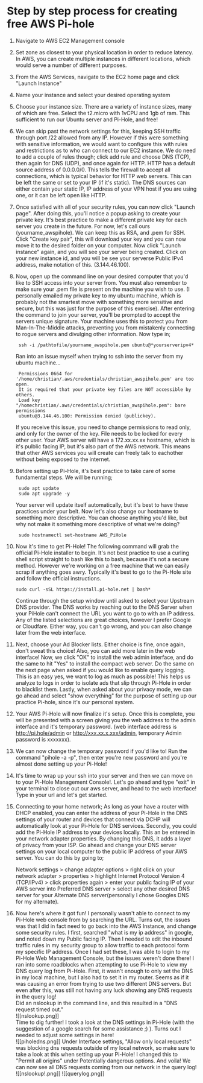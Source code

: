# Step by step process for creating free AWS Pi-hole

1. Navigate to AWS EC2 Management console

2. Set zone as closest to your physical location in order to reduce latency. In AWS, you can create multiple instances in different locations, which would serve a number of different purposes. 

3. From the AWS Services, navigate to the EC2 home page and click "Launch Instance"

4. Name your instance and select your desired operating system

5. Choose your instance size.  There are a variety of instance sizes, many of which are free. Select the t2.micro with 1vCPU and 1gb of ram. This sufficient to run our Ubuntu server and Pi-Hole, and free!

6. We can skip past the network settings for this, keeping SSH traffic through port  /22 allowed from any IP. However if this were something with sensitive information, we would want to configure this with rules and restrictions as to who can connect to our EC2 instance. We do need to add a couple of rules though; click add rule and choose DNS (TCP), then again for DNS (UDP), and once again for HTTP. HTTP has a default source address of 0.0.0.0/0. This tells the firewall to accept all connections, which is typical behavior for HTTP web servers. This can be left the same or set to your IP (if it's static). The DNS sources can either contain your static IP, IP address of your VPN host if you are using one, or it can be left open like HTTP. 

7. Once satisfied with all of your security rules, you can now click "Launch page". After doing this, you'll notice a popup asking to create your private key. It's best practice to make a different private key for each server you create in the future. For now, let's call ours (yourname_awspihole). We can keep this as RSA, and .pem for SSH. Click "Create key pair", this will download your key and you can now move it to the desired folder on your computer. Now click "Launch instance" again, and you will see your server being created. Click on your new instance id, and you will be see your serverse Public IPv4 address, make notation of this. (3.144.46.100).

8. Now, open up the command line on your desired computer that you'd like to SSH access into your server from. You must also remember to make sure your .pem file is present on the machine you wish to use. (I personally emailed my private key to my ubuntu machine, which is probably not the smartest move with something more sensitive and secure, but this was just for the purpose of this exercise). After entering the command to join your server, you'll be prompted to accept the servers unique signature. Your machine uses this to protect you from Man-In-The-Middle attacks, preventing you from mistakenly connecting to rogue servers and divulging other information. Now type in;                                                                                                                        

        ssh -i /pathtofile/yourname_awspihole.pem ubuntu@*yourserveripv4*                                                                                                                                                

   Ran into an issue myself when trying to ssh into the server from my ubuntu machine... 

        Permissions 0664 for '/home/christian/.aws/credentials/christian_awspihole.pem' are too open.  
        It is required that your private key files are NOT accessible by others.                                                  
        Load key "/homechristian/.aws/credentials/christian_awspihole.pem": bare  permissions                 
        ubuntu@3.144.46.100: Permission denied (publickey).                                                                           
   If you receive this issue, you need to change permissions to read only, and only for the owner of the key. File needs to be locked for every other user. Your AWS server will have a 172.xx.xx.xx hostname, which is it's pulblic facing IP, but it's also part of the AWS network. This means that other AWS services you will create can freely talk to eachother without being exposed to the internet.                                                         

9. Before setting up Pi-Hole, it's best practice to take care of some fundamental steps. We will be running;

        sudo apt update
        sudo apt upgrade -y 

   Your server will update itself automatically, but it's best to have these practices under your belt. Now let's also change our hostname to something more descriptive. You can choose anything you'd like, but why not make it something more descriptive of what we're doing?                            
   
        sudo hostnamectl set-hostname AWS_PiHole

10. Now it's time to get Pi-Hole! The following command will grab the official Pi-Hole installer to begin. It's not best practice to use a curling shell script straight to bash like this to bash, because it's not a secure method. However we're working on a free machine that we can easily scrap if anything goes awry. Typically it's best to go to the Pi-Hole site and follow the official instructions.  

        sudo curl -sSL https://install.pi-hole.net | bash*                                                                                         
    Continue through the setup window until asked to select your Upstream DNS provider. The DNS works by reaching out to the DNS Server when your PiHole can't connect the URL you want to go to with an IP address. Any of the listed selections are great choices, however I prefer Google or Cloudfare. Either way, you can't go wrong, and you can also change later from the web interface.

11. Next, choose your Ad Blocker lists. Either choice is fine, once again, don't sweat this choice! Also, you can add more later in the web interface! Now, we click "OK" to install the web admin interface, and do the same to hit "Yes" to install the compact web server. Do the same on the next page when asked if you would like to enable query logging. This is an easy yes, we want to log as much as possible! This helps us analyze to logs in order to isolate ads that slip through Pi-Hole in order to blacklist them. Lastly, when asked about your privacy mode, we can go ahead and select "show everything" for the purpose of setting up our practice Pi-hole, since it's our personal system.

12. Your AWS Pi-Hole will now finalize it's setup. Once this is complete, you will be presented with a screen giving  you the web address to the admin interface and it's temporary password. (web interface address is http://pi.hole/admin or http://xxx.xx.x.xxx/admin, temporary Admin password is xxxxxxx).

13. We can now change the temporary password if you'd like to! Run the command "pihole -a -p", then enter you're new password and you're almost done setting up your Pi-Hole!

14. It's time to wrap up your ssh into your server and then we can move on to your Pi-Hole Management Console!. Let's go ahead and type "exit" in your terminal to close out our aws server, and head to the web interface! Type in your url and let's get started.

15. Connecting to your home network; As long as your have a router with DHCP enabled, you can enter the address of your Pi-Hole in the DNS settings of your router and devices that connect via DCHP will automatically look at your Pi-Hole for DNS services. Secondly, you could add the Pi-Hole IP address to your devices locally. This an be entered in your network adapter properties. By changing this DNS, it adds a layer of privacy from your ISP. Go ahead and change your DNS server settings on your local computer to the public IP address of your AWS server. You can do this by going to;

    Network settings > change adapter options > right click on your network adapter >  properties > highlight Internet Protocol Version 4 (TCP/IPv4) > click properties again > enter your public facing IP of your AWS server into Preferred DNS server > select any other desired DNS server for your Alternate DNS server(personally I chose Googles DNS for my alternate).                                                                                  
16. Now here's where it got fun! I personally wasn't able to     connect to my Pi-Hole web console from by searching the URL. Turns out, the issues was that I did in fact need to go back into the AWS Instance, and change some security rules. I first, searched "what is my ip address" in google, and noted down my Public facing IP. Then I needed to edit the inbound traffic rules in my security group to allow traffic to each protocol form my specific IP address. Once I had set these, I was able to login to my Pi-Hole Web Management Console, but the issues weren't done there! I ran into some roadblocks when attempting to use Pi-Hole to view my DNS query log from Pi-Hole. First, it wasn't enough to only set the DNS in my local machine, but I also had to set it in my router. Seems as if it was causing an error from trying to use two different DNS servers. But even after this, was still not having any luck showing any DNS requests in the query log!               
Did an nslookup in the command line, and this resulted in a "DNS request timed out."          
![[nslookup.png]]                                                                                                                  
Time to dig further! I took a look at the DNS settings in Pi-Hole (with the suggestion of a google search for some assistance ;) ). Turns out I needed to adjust some settings in here!                           
![[piholedns.png]] 
Under Interface settings, "Allow only local requests" was blocking dns requests outside of my local network, so make sure to take a look at this when setting up your Pi-Hole! I changed this to "Permit all origins" under Potentially dangerous options. And voila! We can now see all DNS requests coming from our network in the query log!                                                                            
![[nslookup!.png]] ![[querylog.png]]